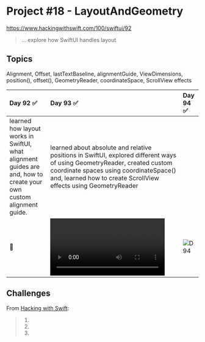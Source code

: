 # Project #18 - LayoutAndGeometry

https://www.hackingwithswift.com/100/swiftui/92

> ...  explore how SwiftUI handles layout

## Topics
Alignment, Offset, lastTextBaseline, alignmentGuide, ViewDimensions, position(), offset(), GeometryReader, coordinateSpace, ScrollView effects

| Day 92 :white_check_mark: | Day 93 :white_check_mark: | Day 94 :white_check_mark: |
|:--|:--|:--|
| learned how layout works in SwiftUI, what alignment guides are and, how to create your own custom alignment guide.  | learned about absolute and relative positions in SwiftUI, explored different ways of using GeometryReader, created custom coordinate spaces using coordinateSpace() and, learned how to create ScrollView effects using GeometryReader |  |
| 📐 | ![93](https://user-images.githubusercontent.com/12801333/127727333-2f7e1866-64a4-4681-bc15-f85983d223c1.mp4) | ![D94](Data/D94.png) | 


## Challenges

From [Hacking with Swift]():
>1.
>2. 
>3.
